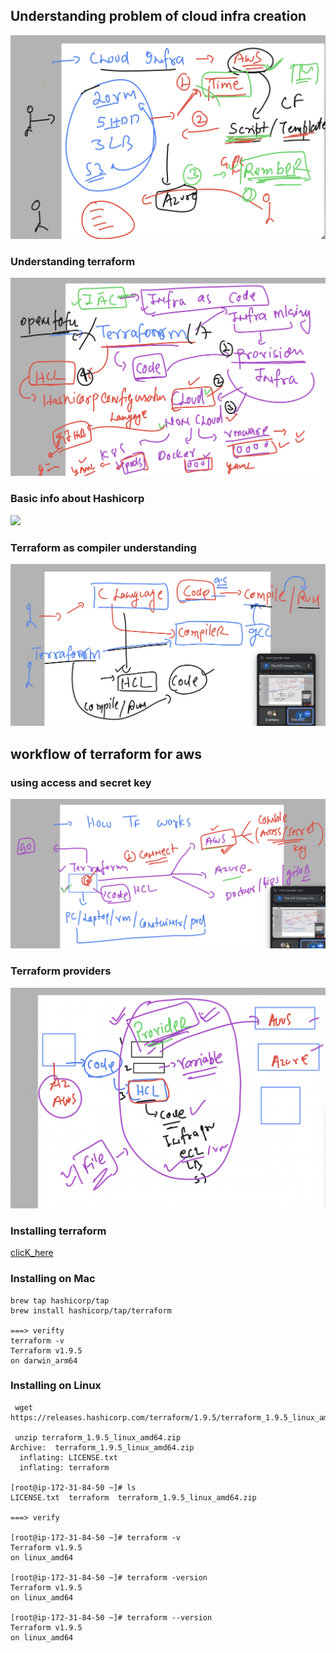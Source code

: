 ## Understanding problem of cloud infra creation 

<img src="prob1.png">

### Understanding terraform 

<img src="terraform1.png">

### Basic info about Hashicorp 

<img src="hash1.png">


### Terraform as compiler understanding 

<img src="tf1.png">

## workflow of terraform for aws 

### using access and secret key 

<img src="tf2.png">

### Terraform providers 

<img src="tfpr.png">

### Installing terraform  

[clicK_here](https://developer.hashicorp.com/terraform/install)

### Installing on Mac 

```
brew tap hashicorp/tap
brew install hashicorp/tap/terraform

===> verifty 
terraform -v
Terraform v1.9.5
on darwin_arm64

```

### Installing on Linux 

```
 wget https://releases.hashicorp.com/terraform/1.9.5/terraform_1.9.5_linux_amd64.zip

 unzip terraform_1.9.5_linux_amd64.zip 
Archive:  terraform_1.9.5_linux_amd64.zip
  inflating: LICENSE.txt             
  inflating: terraform   

[root@ip-172-31-84-50 ~]# ls
LICENSE.txt  terraform  terraform_1.9.5_linux_amd64.zip

===> verify 

[root@ip-172-31-84-50 ~]# terraform -v
Terraform v1.9.5
on linux_amd64

[root@ip-172-31-84-50 ~]# terraform -version 
Terraform v1.9.5
on linux_amd64

[root@ip-172-31-84-50 ~]# terraform --version 
Terraform v1.9.5
on linux_amd64

```






